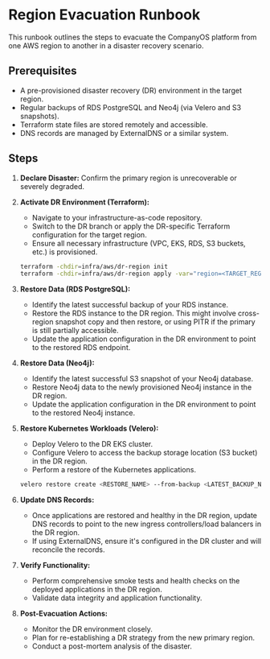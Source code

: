 # Region Evacuation Runbook

This runbook outlines the steps to evacuate the CompanyOS platform from one AWS region to another in a disaster recovery scenario.

## Prerequisites

- A pre-provisioned disaster recovery (DR) environment in the target region.
- Regular backups of RDS PostgreSQL and Neo4j (via Velero and S3 snapshots).
- Terraform state files are stored remotely and accessible.
- DNS records are managed by ExternalDNS or a similar system.

## Steps

1.  **Declare Disaster:** Confirm the primary region is unrecoverable or severely degraded.

2.  **Activate DR Environment (Terraform):**
    - Navigate to your infrastructure-as-code repository.
    - Switch to the DR branch or apply the DR-specific Terraform configuration for the target region.
    - Ensure all necessary infrastructure (VPC, EKS, RDS, S3 buckets, etc.) is provisioned.

    ```bash
    terraform -chdir=infra/aws/dr-region init
    terraform -chdir=infra/aws/dr-region apply -var="region=<TARGET_REGION>" # Example
    ```

3.  **Restore Data (RDS PostgreSQL):**
    - Identify the latest successful backup of your RDS instance.
    - Restore the RDS instance to the DR region. This might involve cross-region snapshot copy and then restore, or using PITR if the primary is still partially accessible.
    - Update the application configuration in the DR environment to point to the restored RDS endpoint.

4.  **Restore Data (Neo4j):**
    - Identify the latest successful S3 snapshot of your Neo4j database.
    - Restore Neo4j data to the newly provisioned Neo4j instance in the DR region.
    - Update the application configuration in the DR environment to point to the restored Neo4j instance.

5.  **Restore Kubernetes Workloads (Velero):**
    - Deploy Velero to the DR EKS cluster.
    - Configure Velero to access the backup storage location (S3 bucket) in the DR region.
    - Perform a restore of the Kubernetes applications.

    ```bash
    velero restore create <RESTORE_NAME> --from-backup <LATEST_BACKUP_NAME>
    ```

6.  **Update DNS Records:**
    - Once applications are restored and healthy in the DR region, update DNS records to point to the new ingress controllers/load balancers in the DR region.
    - If using ExternalDNS, ensure it's configured in the DR cluster and will reconcile the records.

7.  **Verify Functionality:**
    - Perform comprehensive smoke tests and health checks on the deployed applications in the DR region.
    - Validate data integrity and application functionality.

8.  **Post-Evacuation Actions:**
    - Monitor the DR environment closely.
    - Plan for re-establishing a DR strategy from the new primary region.
    - Conduct a post-mortem analysis of the disaster.
